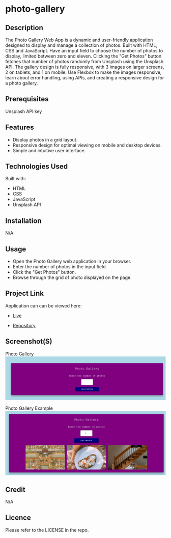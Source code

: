 # photo-gallery
 
## Description
The Photo Gallery Web App is a dynamic and user-friendly application designed to display and manage a collection of photos. Built with HTML, CSS and JavaScript. Have an input field to choose the number of photos to display, limited between zero and eleven. Clicking the "Get Photos" button fetches that number of photos randomly from Unsplash using the Unsplash API. The gallery design is fully responsive, with 3 images on larger screens, 2 on tablets, and 1 on mobile. Use Flexbox to make the images responsive, learn about error handling, using APIs, and creating a responsive design for a photo gallery.

## Prerequisites
Unsplash API key

## Features
* Display photos in a grid layout.
* Responsive design for optimal viewing on mobile and desktop devices.
* Simple and intuitive user interface.

## Technologies Used
Built with:
* HTML
* CSS
* JavaScript
* Unsplash API

## Installation
N/A

## Usage
* Open the Photo Gallery web application in your browser.
* Enter the number of photos in the input field.
* Click the "Get Photos" button.
* Browse through the grid of photo displayed on the page.

## Project Link
Application can can be viewed here: 
* [Live](https://yvonnesarah.github.io/photo-gallery/)

* [Repository](https://github.com/yvonnesarah/photo-gallery)

## Screenshot(S)
Photo Gallery
![Screenshot](assets/images/photo-gallery.png "Photo Gallery")

Photo Gallery Example
![Screenshot](assets/images/photo-gallery-example.png "Photo Gallery Example")

## Credit
N/A

## Licence
Please refer to the LICENSE in the repo.